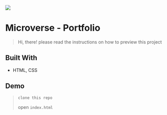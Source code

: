 ![](https://img.shields.io/badge/Microverse-blueviolet)

# Microverse - Portfolio

> Hi, there! please read the instructions on how to preview this
> project


## Built With

- HTML, CSS

## Demo

> `clone this repo`
>
> open `index.html`
